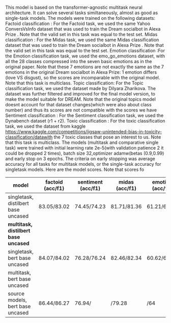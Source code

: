 This model is based on the transformer-agnostic multitask neural architecture. 
It can solve several tasks similtaneously, almost as good as single-task models.
The models were trained on the following datasets:
Factoid classification : For the Factoid task, we used the same Yahoo ConversVsInfo dataset that was used to train the Dream socialbot in Alexa Prize . Note that the valid set in this task was equal to the test set. 
Midas classification : For the Midas task, we used the same Midas classification dataset that was used to train the Dream socialbot in Alexa Prize . Note that the valid set in this task was equal to the test set. 
Emotion classification :For the Emotion classification task, we used the emo_go_emotions dataset, with all the 28 classes compressed into the seven basic emotions as in the original paper. Note that these 7 emotions are not exactly the same as the 7 emotions in the original Dream socialbot in Alexa Prize: 1 emotion differs (love VS disgust), so the scores are incomparable with the original model. Note that this task is multiclass. 
Topic classification: For the Topic classification task, we used the dataset made by Dilyara Zharikova. The dataset was further filtered and improved for the final model version, to make the model suitable for DREAM.
Note that the original topics model doesnt account for that dataset changes(which were also about class number) and thus its scores are not compatible with the scores we have
Sentiment classification : For the Sentiment classification task, we used the Dynabench dataset (r1 + r2). 
Toxic classification : For the toxic classification task, we used the dataset from kaggle https://www.kaggle.com/competitions/jigsaw-unintended-bias-in-toxicity-classification/datawith the 7 toxic classes that pose an interest to us. Note that this task is multiclass.
The models (multitask and comparative single task) were trained with initial learning rate 2e-5(with validation patience 2 it could be dropped 2 times), batch size 32,optimizer adamw(betas (0.9,0.99) and early stop on 3 epochs. The criteria on early stopping was average accuracy for all tasks for multitask models, or the single-task accuracy for singletask models. 
Here are the model scores. Note that scores fo

| model                                  | factoid  (acc/f1) | sentiment (acc/f1) | midas (acc/f1) | emotion (acc/f1) | toxic(acc/f1) | topics (acc/f1) |
|----------------------------------------|-------------------|--------------------|----------------|------------------|---------------|-----------------|
| singletask, distilbert base uncased    | 83.05/83.02       | 74.45/74.23        | 81.71/81.36    | 61.21/68.07      | 91.54/61.95   | 79.82/79.75     |
| **multitask, distilbert base uncased** |                   |                    |                |                  |               |                 |
| singletask, bert base uncased          | 84.07/84.02       | 76.28/76.24        | 82.46/82.34    | 60.62/66.52      | 93.59/67.69   | 80.3/80.25      |
| multitask, bert base uncased           |                   |                    |                |                  |               |                 |
| source models, bert base uncased       | 86.44/86.27       | 76.94/             | /79.28         | /64              | to eval       | incompatible    |

